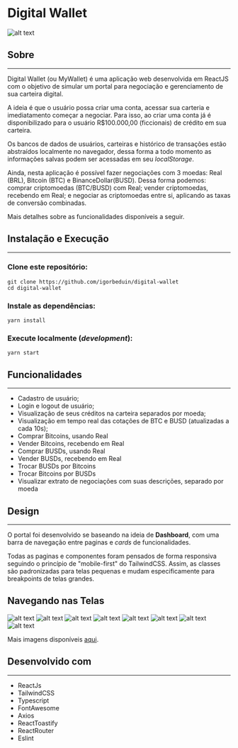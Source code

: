 # Digital Wallet
![alt text](https://github.com/igorbeduin/digital-wallet/blob/master/src/images/login.png "SignIn")

## Sobre
---
Digital Wallet (ou MyWallet) é uma aplicação web desenvolvida em ReactJS com o objetivo de simular um portal para negociação e gerenciamento de sua carteira digital.


A ideia é que o usuário possa criar uma conta, acessar sua carteria e imediatamento começar a negociar. Para isso, ao criar uma conta já é disponibilizado para o usuário R$100.000,00 (ficcionais) de crédito em sua carteira.

Os bancos de dados de usuários, carteiras e histórico de transações estão abstraídos localmente no navegador, dessa forma a todo momento as informações salvas podem ser acessadas em seu *localStorage*.

Ainda, nesta aplicação é possível fazer negociações com 3 moedas: Real (BRL), Bitcoin (BTC) e BinanceDollar(BUSD). Dessa forma podemos: comprar criptomoedas (BTC/BUSD) com Real; vender criptomoedas, recebendo em Real; e negociar as criptomoedas entre si, aplicando as taxas de conversão combinadas.

Mais detalhes sobre as funcionalidades disponíveis a seguir.

## Instalação e Execução
---

### Clone este repositório:
```
git clone https://github.com/igorbeduin/digital-wallet
cd digital-wallet
```
### Instale as dependências:
```
yarn install
```

### Execute localmente (*development*):
```
yarn start
```

## Funcionalidades
---
- Cadastro de usuário;
- Login e logout de usuário;
- Visualização de seus créditos na carteira separados por moeda;
- Visualização em tempo real das cotações de BTC e BUSD (atualizadas a cada 10s);
- Comprar Bitcoins, usando Real
- Vender Bitcoins, recebendo em Real
- Comprar BUSDs, usando Real
- Vender BUSDs, recebendo em Real
- Trocar BUSDs por Bitcoins
- Trocar Bitcoins por BUSDs
- Visualizar extrato de negociações com suas descrições, separado por moeda

## Design
---
O portal foi desenvolvido se baseando na ideia de **Dashboard**, com uma barra de navegação entre paginas e *cards* de funcionalidades.

Todas as paginas e componentes foram pensados de forma responsiva seguindo o princípio de "mobile-first" do TailwindCSS. Assim, as classes são padronizadas para telas pequenas e mudam especificamente para breakpoints de telas grandes.

## Navegando nas Telas
![alt text](https://github.com/igorbeduin/digital-wallet/blob/master/src/images/login.png "SignIn")
![alt text](https://github.com/igorbeduin/digital-wallet/blob/master/src/images/signup.png "SignUp")
![alt text](https://github.com/igorbeduin/digital-wallet/blob/master/src/images/home.png "Home")
![alt text](https://github.com/igorbeduin/digital-wallet/blob/master/src/images/buyingBtc.png "Buying Bitcoin")
![alt text](https://github.com/igorbeduin/digital-wallet/blob/master/src/images/buyingModal.png "Confirmation Modal")
![alt text](https://github.com/igorbeduin/digital-wallet/blob/master/src/images/history.png "Transactions")
![alt text](https://github.com/igorbeduin/digital-wallet/blob/master/src/images/signinMobile.png "LoginMobile")
![alt text](https://github.com/igorbeduin/digital-wallet/blob/master/src/images/homeMobile.png "HomeMobile")

Mais imagens disponíveis [aqui](https://github.com/igorbeduin/digital-wallet/tree/master/src/images).

## Desenvolvido com
---
- ReactJs
- TailwindCSS
- Typescript
- FontAwesome
- Axios
- ReactToastify
- ReactRouter
- Eslint
